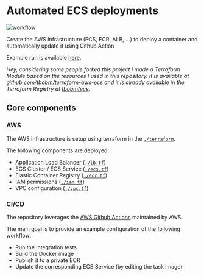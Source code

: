 # Automated ECS deployments

[![workflow](https://github.com/tbobm/tf-ecr-ecs-gh-deploy/actions/workflows/workflow.yml/badge.svg)](https://github.com/tbobm/tf-ecr-ecs-gh-deploy/actions/workflows/workflow.yml)

Create the AWS infrastructure (ECS, ECR, ALB, ...) to deploy a container and
automatically update it using Github Action

Example run is available [here][ci-success].

_Hey, considering some people forked this project I made a Terraform Module
based on the resources I used in this repository. It is available at
[github.com/tbobm/terraform-aws-ecs][gh-tf-module] and it is already available
in the Terraform Registry at [tbobm/ecs][tf-registry-ecs]._

[tf-registry-ecs]: https://registry.terraform.io/modules/tbobm/ecs/aws/latest
[gh-tf-module]: https://github.com/tbobm/terraform-aws-ecs

## Core components

### AWS

The AWS infrastructure is setup using terraform in the [`./terraform`](./terraform).

The following components are deployed:

- Application Load Balancer ([`./lb.tf`](./terraform/lb.tf))
- ECS Cluster / ECS Service ([`./ecs.tf`](./terraform/ecs.tf))
- Elastic Container Registry ([`./ecr.tf`](./terraform/ecr.tf))
- IAM permissions ([`./iam.tf`](./terraform/iam.tf))
- VPC configuration ([`./vpc.tf`](./terraform/vpc.tf))

### CI/CD

The repository leverages the [AWS Github Actions](https://github.com/aws-actions/)
maintained by AWS.

The main goal is to provide an example configuration of the following workflow:

- Run the integration tests
- Build the Docker image
- Publish it to a private ECR
- Update the corresponding ECS Service (by editing the task image)

[ci-success]: https://github.com/tbobm/tf-ecr-ecs-gh-deploy/actions/runs/704500533
